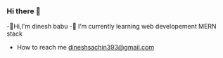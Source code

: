 ### Hi there 👋
 -🔭Hi,I'm dinesh babu
 -🌱 I’m currently learning web developement MERN stack
 - How to reach me dineshsachin393@gmail.com

<!--
**R-Dineshbabu/R-Dineshbabu** is a ✨ _special_ ✨ repository because its `README.md` (this file) appears on your GitHub profile.

Here are some ideas to get you started:

- 🔭Hi,I'm dinesh babu
- 🌱 I’m currently learning web developement
- contact me dineshsachin393@gmail.com
